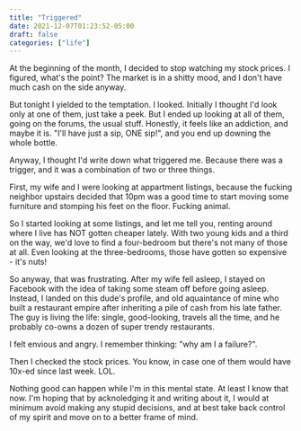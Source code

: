 ```yaml
---
title: "Triggered"
date: 2021-12-07T01:23:52-05:00
draft: false
categories: ["life"]
---
```


At the beginning of the month, I decided to stop watching my stock prices. I figured, what's the point? The market is in a shitty mood, and I don't have much cash on the side anyway.

But tonight I yielded to the temptation. I looked. Initially I thought I'd look only at one of them, just take a peek. But I ended up looking at all of them, going on the forums, the usual stuff. Honestly, it feels like an addiction, and maybe it is. "I'll have just a sip, ONE sip!", and you end up downing the whole bottle.

Anyway, I thought I'd write down what triggered me. Because there was a trigger, and it was a combination of two or three things.

First, my wife and I were looking at appartment listings, because the fucking neighbor upstairs decided that 10pm was a good time to start moving some furniture and stomping his feet on the floor. Fucking animal.

So I started looking at some listings, and let me tell you, renting around where I live has NOT gotten cheaper lately. With two young kids and a third on the way, we'd love to find a four-bedroom but there's not many of those at all. Even looking at the three-bedrooms, those have gotten so expensive - it's nuts!

So anyway, that was frustrating. After my wife fell asleep, I stayed on Facebook with the idea of taking some steam off before going asleep. Instead, I landed on this dude's profile, and old aquaintance of mine who built a restaurant empire after inheriting a pile of cash from his late father. The guy is living the life: single, good-looking, travels all the time, and he probably co-owns a dozen of super trendy restaurants.

I felt envious and angry. I remember thinking: "why am I a failure?". 

Then I checked the stock prices. You know, in case one of them would have 10x-ed since last week. LOL.

Nothing good can happen while I'm in this mental state. At least I know that now. I'm hoping that by acknoledging it and writing about it, I would at minimum avoid making any stupid decisions, and at best take back control of my spirit and move on to a better frame of mind. 
